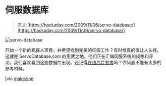 # 伺服数据库

> 原文:[https://hackaday.com/2009/11/06/servo-database/](https://hackaday.com/2009/11/06/servo-database/)

![servo-database](../Images/60e7dac6669b0b63781f69691176efd6.png "servo-database")

开始一个新的机器人项目，并希望找到完美的伺服工作？有时候真的很让人头疼。这就是 ServoDatabase.com 的用武之地。他们正在汇编伺服系统的规格和评论。我们喜欢看到这些数据库出现。还记得[在线芯片参考](http://hackaday.com/2009/10/14/online-chip-reference-trims-the-fat/)吗？你简直不能有太多的参考材料。

[via [makezine](http://blog.makezine.com/archive/2009/11/online_servo_database_with_user_rev.html)